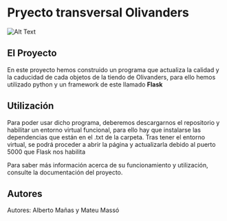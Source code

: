 # Pryecto transversal Olivanders

![Alt Text](https://media.giphy.com/media/i8sfZdOmWUuCQ/source.gif)

## El Proyecto

En este proyecto hemos construido un programa que actualiza la calidad y la caducidad de cada objetos de la tiendo de Olivanders, para ello hemos utilizado python y un framework de este llamado **Flask**

## Utilización

Para poder usar dicho programa, deberemos descargarnos el repositorio y habilitar un entorno virtual funcional, para ello hay que instalarse las dependencias que están en el .txt de la carpeta.
Tras tener el entorno virtual, se podrá proceder a abrir la página y actualizarla debido al puerto 5000 que Flask nos habilita

Para saber más información acerca de su funcionamiento y utilización, consulte la documentación del proyecto.

## Autores
Autores: Alberto Mañas y Mateu Massó
